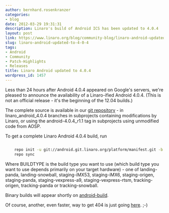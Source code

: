 ```yaml
---
author: bernhard.rosenkranzer
categories:
- blog
date: 2012-03-29 19:31:31
description: Linaro's build of Android ICS has been updated to 4.0.4
layout: post
link: https://www.linaro.org/blog/community-blog/linaro-android-updated-to-4-0-4/
slug: linaro-android-updated-to-4-0-4
tags:
- Android
- Community
- Patch-Highlights
- Releases
title: Linaro Android updated to 4.0.4
wordpress_id: 1457
---
```


Less than 24 hours after Android 4.0.4 appeared on Google's servers, we're pleased to announce the availability of a Linaro-ified Android 4.0.4. (This is not an official release - it's the beginning of the 12.04 builds.)

The complete source is available in our [git repository](http://android.git.linaro.org/gitweb) - in linaro_android_4.0.4 branches in subprojects containing modifications by Linaro, or using the android-4.0.4_r1.1 tag in subprojects using unmodified code from AOSP.

To get a complete Linaro Android 4.0.4 build, run

```bash

    repo init -u git://android.git.linaro.org/platform/manifest.git -b linaro_android_4.0.4 -m BUILDTYPE.xml
    repo sync

```

Where BUILDTYPE is the build type you want to use (which build type you want to use depends primarily on your target hardware) - one of landing-panda, landing-snowball, staging-iMX53, staging-iMX6, staging-origen, staging-panda, staging-vexpress-a9, staging-vexpress-rtsm, tracking-origen, tracking-panda or tracking-snowball.

Binary builds will appear shortly on [android-build](http://android-build.linaro.org/).

Of course, another, even faster, way to get 404 is just going [here](https://android-build.linaro.org/you-did-ask-for-a-404--right?). ;-)
